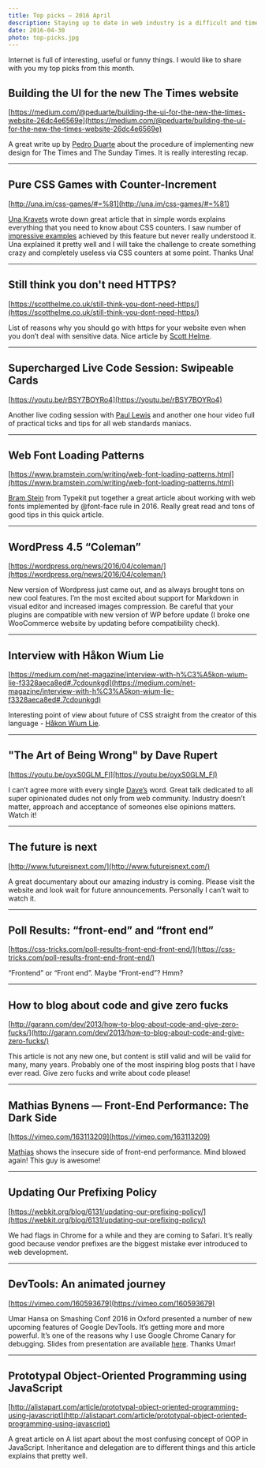 ```yaml
---
title: Top picks — 2016 April
description: Staying up to date in web industry is a difficult and time consuming task. I would like to share with you my top finds from the past month.
date: 2016-04-30
photo: top-picks.jpg
---
```


Internet is full of interesting, useful or funny things. I would like to share with you my top picks from this month.

## Building the UI for the new The Times website

[https://medium.com/@peduarte/building-the-ui-for-the-new-the-times-website-26dc4e6569e](https://medium.com/@peduarte/building-the-ui-for-the-new-the-times-website-26dc4e6569e)

A great write up by [Pedro Duarte](https://twitter.com/peduarte) about the procedure of implementing new design for The Times and The Sunday Times. It is really interesting recap.

- - -

## Pure CSS Games with Counter-Increment

[http://una.im/css-games/#=%81](http://una.im/css-games/#=%81)

[Una Kravets](https://twitter.com/una) wrote down great article that in simple words explains everything that you need to know about CSS counters. I saw number of [impressive examples](https://codepen.io/jakealbaugh/full/zrVdME/) achieved by this feature but never really understood it. Una explained it pretty well and I will take the challenge to create something crazy and completely useless via CSS counters at some point. Thanks Una!

- - -

## Still think you don't need HTTPS?

[https://scotthelme.co.uk/still-think-you-dont-need-https/](https://scotthelme.co.uk/still-think-you-dont-need-https/)

List of reasons why you should go with https for your website even when you don’t deal with sensitive data. Nice article by [Scott Helme](https://twitter.com/Scott_Helme).

- - -

## Supercharged Live Code Session: Swipeable Cards

[https://youtu.be/rBSY7BOYRo4](https://youtu.be/rBSY7BOYRo4)

Another live coding session with [Paul Lewis](https://twitter.com/aerotwist) and another one hour video full of practical ticks and tips for all web standards maniacs.

- - -

## Web Font Loading Patterns

[https://www.bramstein.com/writing/web-font-loading-patterns.html](https://www.bramstein.com/writing/web-font-loading-patterns.html)

[Bram Stein](https://twitter.com/bram_stein) from Typekit put together a great article about working with web fonts implemented by @font-face rule in 2016. Really great read and tons of good tips in this quick article.

- - -

## WordPress 4.5 “Coleman”

[https://wordpress.org/news/2016/04/coleman/](https://wordpress.org/news/2016/04/coleman/)

New version of Wordpress just came out, and as always brought tons on new cool features. I’m the most excited about support for Markdown in visual editor and increased images compression. Be careful that your plugins are compatible with new version of WP before update (I broke one WooCommerce website by updating before compatibility check).

- - -

## Interview with Håkon Wium Lie

[https://medium.com/net-magazine/interview-with-h%C3%A5kon-wium-lie-f3328aeca8ed#.7cdounkgd](https://medium.com/net-magazine/interview-with-h%C3%A5kon-wium-lie-f3328aeca8ed#.7cdounkgd)

Interesting point of view about future of CSS straight from the creator of this language - [Håkon Wium Lie](https://twitter.com/wiumlie).

- - -

## "The Art of Being Wrong" by Dave Rupert

[https://youtu.be/oyxS0GLM_FI](https://youtu.be/oyxS0GLM_FI)

I can’t agree more with every single [Dave’s](https://twitter.com/davatron5000) word. Great talk dedicated to all super opinionated dudes not only from web community. Industry doesn’t matter, approach and acceptance of someones else opinions matters. Watch it!

- - -

## The future is next

[http://www.futureisnext.com/](http://www.futureisnext.com/)

A great documentary about our amazing industry is coming. Please visit the website and look wait for future announcements. Personally I can’t wait to watch it.

- - -

## Poll Results: “front-end” and “front end”

[https://css-tricks.com/poll-results-front-end-front-end/](https://css-tricks.com/poll-results-front-end-front-end/)

“Frontend” or “Front end”. Maybe “Front-end”? Hmm?

- - -

## How to blog about code and give zero fucks

[http://garann.com/dev/2013/how-to-blog-about-code-and-give-zero-fucks/](http://garann.com/dev/2013/how-to-blog-about-code-and-give-zero-fucks/)

This article is not any new one, but content is still valid and will be valid for many, many years. Probably one of the most inspiring blog posts that I have ever read. Give zero fucks and write about code please!

- - -

## Mathias Bynens — Front-End Performance: The Dark Side

[https://vimeo.com/163113209](https://vimeo.com/163113209)

[Mathias](https://twitter.com/mathias) shows the insecure side of front-end performance. Mind blowed again! This guy is awesome!

- - -

## Updating Our Prefixing Policy

[https://webkit.org/blog/6131/updating-our-prefixing-policy/](https://webkit.org/blog/6131/updating-our-prefixing-policy/)

We had flags in Chrome for a while and they are coming to Safari. It’s really good because vendor prefixes are the biggest mistake ever introduced to web development.

- - -

## DevTools: An animated journey

[https://vimeo.com/160593679](https://vimeo.com/160593679)

Umar Hansa on Smashing Conf 2016 in Oxford presented a number of new upcoming features of Google DevTools. It’s getting more and more powerful. It’s one of the reasons why I use Google Chrome Canary for debugging. Slides from presentation are available [here](http://umaar.github.io/devtools-animated-2016/#/). Thanks Umar!

- - -

## Prototypal Object-Oriented Programming using JavaScript

[http://alistapart.com/article/prototypal-object-oriented-programming-using-javascript](http://alistapart.com/article/prototypal-object-oriented-programming-using-javascript)

A great article on A list apart about the most confusing concept of OOP in JavaScript. Inheritance and delegation are to different things and this article explains that pretty well.
